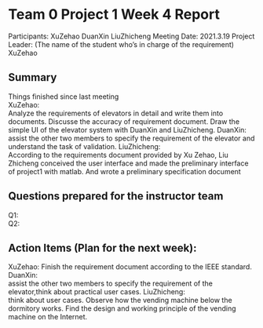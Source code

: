 # Team 0 Project 1 Week 4 Report
Participants:  XuZehao DuanXin LiuZhicheng
Meeting Date:  2021.3.19
Project Leader: (The name of the student who’s in charge of the requirement) XuZehao
## Summary
Things finished since last meeting  
XuZehao:  
Analyze the requirements of elevators in detail and write them into documents. Discusse the accuracy of  requirement document. Draw the simple UI of the elevator system with DuanXin and LiuZhicheng.
DuanXin:  
assist the other two members to specify the requirement of the elevator and understand the task of validation.
LiuZhicheng:  
According to the requirements document provided by Xu Zehao, Liu Zhicheng conceived the user interface and made the preliminary interface of project1 with matlab. And wrote a preliminary specification document
## Questions prepared for the instructor team
Q1:  
Q2:  
## Action Items (Plan for the next week):
XuZehao: 
Finish the requirement document according to the IEEE standard. 
DuanXin:  
assist the other two members to specify the requirement of the elevator,think about practical user cases.
LiuZhicheng:  
think about user cases. Observe how the vending machine below the dormitory works. Find the design and working principle of the vending machine on the Internet.

